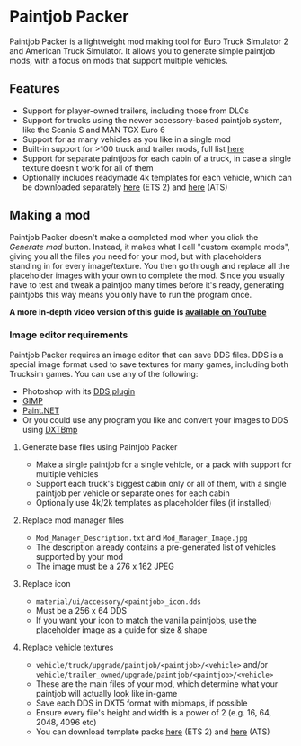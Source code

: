 # Paintjob Packer
Paintjob Packer is a lightweight mod making tool for Euro Truck Simulator 2 and American Truck Simulator. It allows you to generate simple paintjob mods, with a focus on mods that support multiple vehicles.

## Features

* Support for player-owned trailers, including those from DLCs
* Support for trucks using the newer accessory-based paintjob system, like the Scania S and MAN TGX Euro 6
* Support for as many vehicles as you like in a single mod
* Built-in support for >100 truck and trailer mods, full list [here](https://github.com/Carsmaniac/paintjob-packer/blob/master/library/mod%20links.md)
* Support for separate paintjobs for each cabin of a truck, in case a single texture doesn't work for all of them
* Optionally includes readymade 4k templates for each vehicle, which can be downloaded separately [here](https://forum.scssoft.com/viewtopic.php?f=33&t=272386) (ETS 2) and [here](https://forum.scssoft.com/viewtopic.php?f=199&t=288778) (ATS)

## Making a mod

Paintjob Packer doesn't make a completed mod when you click the *Generate mod* button. Instead, it makes what I call "custom example mods", giving you all the files you need for your mod, but with placeholders standing in for every image/texture. You then go through and replace all the placeholder images with your own to complete the mod. Since you usually have to test and tweak a paintjob many times before it's ready, generating paintjobs this way means you only have to run the program once.

**A more in-depth video version of this guide is [available on YouTube](https://www.youtube.com/watch?v=HJV8_X3P9k8)**

### Image editor requirements

Paintjob Packer requires an image editor that can save DDS files. DDS is a special image format used to save textures for many games, including both Trucksim games. You can use any of the following:

* Photoshop with its [DDS plugin](https://fnordware.blogspot.com/2014/09/dds-plug-in-for-after-effects-and.html)
* [GIMP](https://www.gimp.org/downloads/)
* [Paint.NET](https://www.getpaint.net/download.html)
* Or you could use any program you like and convert your images to DDS using [DXTBmp](https://www.mwgfx.co.uk/programs/dxtbmp.htm)

1. Generate base files using Paintjob Packer
    * Make a single paintjob for a single vehicle, or a pack with support for multiple vehicles
    * Support each truck's biggest cabin only or all of them, with a single paintjob per vehicle or separate ones for each cabin
    * Optionally use 4k/2k templates as placeholder files (if installed)

2. Replace mod manager files
    * `Mod_Manager_Description.txt` and `Mod_Manager_Image.jpg`
    * The description already contains a pre-generated list of vehicles supported by your mod
    * The image must be a 276 x 162 JPEG

3. Replace icon
    * `material/ui/accessory/<paintjob>_icon.dds`
    * Must be a 256 x 64 DDS
    * If you want your icon to match the vanilla paintjobs, use the placeholder image as a guide for size & shape

4. Replace vehicle textures
    * `vehicle/truck/upgrade/paintjob/<paintjob>/<vehicle>` and/or `vehicle/trailer_owned/upgrade/paintjob/<paintjob>/<vehicle>`
    * These are the main files of your mod, which determine what your paintjob will actually look like in-game
    * Save each DDS in DXT5 format with mipmaps, if possible
    * Ensure every file's height and width is a power of 2 (e.g. 16, 64, 2048, 4096 etc)
    * You can download template packs [here](https://forum.scssoft.com/viewtopic.php?f=33&t=272386) (ETS 2) and [here](https://forum.scssoft.com/viewtopic.php?f=199&t=288778) (ATS)
